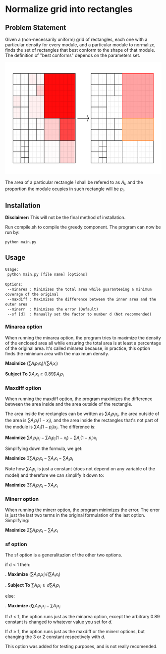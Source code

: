 # Normalize grid into rectangles

## Problem Statement

Given a (non-necessarily uniform) grid of rectangles, each one with a particular density for every module, and a
particular module to normalize, finds the set of rectangles that best conform to the shape of that module. The
definition of "best conforms" depends on the parameters set.

<img src="../../doc/pict/process.png" alt="Grid normalization problem statement" style="height: 360px;"/>

The area of a particular rectangle $i$ shall be refered to as $A_i$, and the proportion the module ocupies in such rectangle will be $p_i$.

## Installation

**Disclaimer:** This will not be the final method of installation.

Run compile.sh to compile the greedy component. The program can now be run by:

```
python main.py
```

## Usage

```
Usage:
 python main.py [file name] [options]

Options:
 --minarea : Minimizes the total area while guaranteeing a minimum coverage of the original
 --maxdiff : Maximizes the difference between the inner area and the outer area
 --minerr  : Minimizes the error (Default)
 --sf [d]  : Manually set the factor to number d (Not recommended)
```

### Minarea option

When running the minarea option, the program tries to maximize the density of the enclosed area all while ensuring the
total area is at least a percentage of the original area. It's called minarea because, in practice, this option finds
the minimum area with the maximum density.

**Maximize** $(\sum A_i p_i x_i) / (\sum A_i x_i)$

**Subject To** $\sum A_i x_i \geq 0.89 \sum A_i p_i$

### Maxdiff option

When running the maxdiff option, the program maximizes the difference between the area inside and the area outside of
the rectangle.

The area inside the rectangles can be written as $\sum A_i p_i x_i$, the area outside of the area is $\sum A_i p_i (1 -
x_i)$, and the area inside the rectangles that's not part of the module is $\sum A_i (1 - p_i) x_i$. The difference is:

**Maximize** $\sum A_i p_i x_i - \sum A_i p_i (1 - x_i) - \sum A_i (1 - p_i) x_i$

Simplifying down the formula, we get:

**Maximize** $3\sum A_i p_i x_i - \sum A_i x_i - \sum A_i p_i$

Note how $\sum A_i p_i$ is just a constant (does not depend on any variable of the model) and therefore we can simplify
it down to:

**Maximize** $3\sum A_i p_i x_i - \sum A_i x_i$

### Minerr option

When running the minerr option, the program minimizes the error. The error is just the last two terms in the original
formulation of the last option. Simplifying:

**Maximize** $2\sum A_i p_i x_i - \sum A_i x_i$

### sf option

The sf option is a generalitazion of the other two options.

if d < 1 then:

.  **Maximize**  $(\sum A_i p_i x_i) / (\sum A_i x_i)$

.  **Subject To** $\sum A_i x_i \geq d \sum A_i p_i$

else:

.  **Maximize** $d\sum A_i p_i x_i - \sum A_i x_i$

If $d < 1$, the option runs just as the minarea option, except the arbitrary 0.89 constant is changed to whatever value
you set for $d$.

If $d \geq 1$, the option runs just as the maxdiff or the minerr options, but changing the 3 or 2 constant respectively
with $d$.

This option was added for testing purposes, and is not really recomended.
